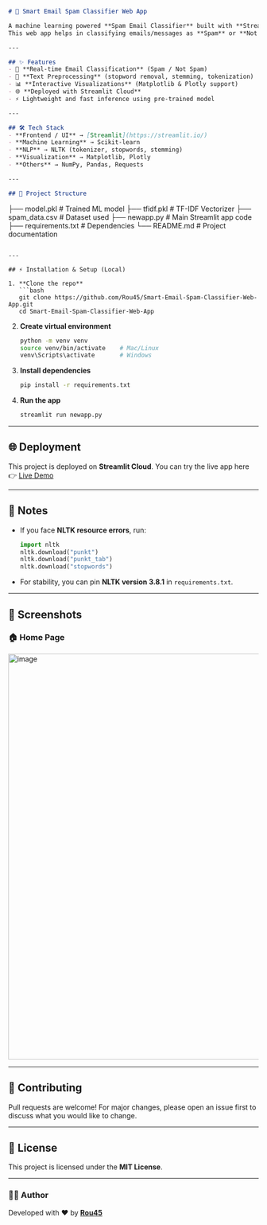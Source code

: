 ```markdown
# 📩 Smart Email Spam Classifier Web App

A machine learning powered **Spam Email Classifier** built with **Streamlit** 🚀.  
This web app helps in classifying emails/messages as **Spam** or **Not Spam** using NLP techniques and a trained ML model.

---

## ✨ Features
- 🔎 **Real-time Email Classification** (Spam / Not Spam)
- 🧹 **Text Preprocessing** (stopword removal, stemming, tokenization)
- 📊 **Interactive Visualizations** (Matplotlib & Plotly support)
- 🌐 **Deployed with Streamlit Cloud**
- ⚡ Lightweight and fast inference using pre-trained model

---

## 🛠️ Tech Stack
- **Frontend / UI** → [Streamlit](https://streamlit.io/)
- **Machine Learning** → Scikit-learn
- **NLP** → NLTK (tokenizer, stopwords, stemming)
- **Visualization** → Matplotlib, Plotly
- **Others** → NumPy, Pandas, Requests

---

## 📂 Project Structure
```

├── model.pkl              # Trained ML model
├── tfidf.pkl              # TF-IDF Vectorizer
├── spam\_data.csv          # Dataset used
├── newapp.py              # Main Streamlit app code
├── requirements.txt       # Dependencies
└── README.md              # Project documentation

````

---

## ⚡ Installation & Setup (Local)

1. **Clone the repo**
   ```bash
   git clone https://github.com/Rou45/Smart-Email-Spam-Classifier-Web-App.git
   cd Smart-Email-Spam-Classifier-Web-App
````

2. **Create virtual environment**

   ```bash
   python -m venv venv
   source venv/bin/activate    # Mac/Linux
   venv\Scripts\activate       # Windows
   ```

3. **Install dependencies**

   ```bash
   pip install -r requirements.txt
   ```

4. **Run the app**

   ```bash
   streamlit run newapp.py
   ```

---

## 🌐 Deployment

This project is deployed on **Streamlit Cloud**.
You can try the live app here 👉 [Live Demo](https://rou-smart-email-spam.streamlit.app/)

---

## 📝 Notes

* If you face **NLTK resource errors**, run:

  ```python
  import nltk
  nltk.download("punkt")
  nltk.download("punkt_tab")
  nltk.download("stopwords")
  ```
* For stability, you can pin **NLTK version 3.8.1** in `requirements.txt`.

---

## 📸 Screenshots

### 🏠 Home Page
<img width="1868" height="816" alt="image" src="https://github.com/user-attachments/assets/75cf73e0-af6f-459a-bc39-cc9f4a6983af" />

---

## 🤝 Contributing

Pull requests are welcome! For major changes, please open an issue first
to discuss what you would like to change.

---

## 📜 License

This project is licensed under the **MIT License**.

---

### 👨‍💻 Author

Developed with ❤️ by **[Rou45](https://github.com/Rou45)**

